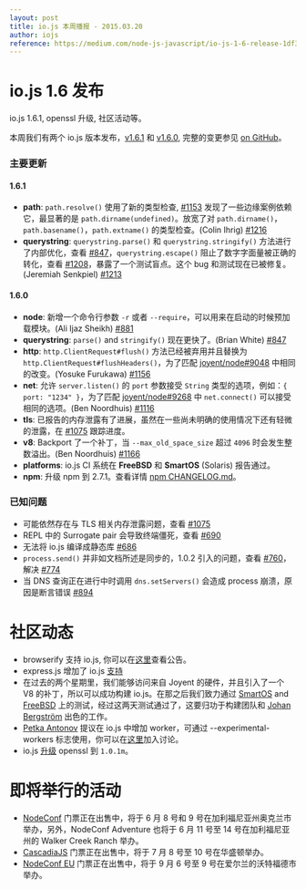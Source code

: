 ```yaml
---
layout: post
title: io.js 本周播报 - 2015.03.20
author: iojs
reference: https://medium.com/node-js-javascript/io-js-1-6-release-1df38cf64e6c
---
```


# io.js 1.6 发布

io.js 1.6.1, openssl 升级, 社区活动等。

本周我们有两个 io.js 版本发布，[v1.6.1](https://iojs.org/dist/v1.6.1/) 和 [v1.6.0](https://iojs.org/dist/v1.6.0/), 完整的变更参见 [on GitHub](https://github.com/iojs/io.js/blob/v1.x/CHANGELOG.md)。

### 主要更新

#### 1.6.1

* **path**: `path.resolve()` 使用了新的类型检查, [#1153](https://github.com/iojs/io.js/pull/1153) 发现了一些边缘案例依赖它，最显著的是 `path.dirname(undefined)`。放宽了对 `path.dirname()`，`path.basename()`，`path.extname()` 的类型检查。(Colin Ihrig) [#1216](https://github.com/iojs/io.js/pull/1216)
* **querystring**: `querystring.parse()` 和 `querystring.stringify()` 方法进行了内部优化，查看 [#847](https://github.com/iojs/io.js/pull/847)，`querystring.escape()` 阻止了数字字面量被正确的转化，查看 [#1208](https://github.com/iojs/io.js/issues/1208)，暴露了一个测试盲点。这个 bug 和测试现在已被修复。(Jeremiah Senkpiel) [#1213](https://github.com/iojs/io.js/pull/1213)

#### 1.6.0

* **node**: 新增一个命令行参数 `-r` 或者 `--require`，可以用来在启动的时候预加载模块。(Ali Ijaz Sheikh) [#881](https://github.com/iojs/io.js/pull/881)
* **querystring**: `parse()` and `stringify()` 现在更快了。(Brian White) [#847](https://github.com/iojs/io.js/pull/847)
* **http**: `http.ClientRequest#flush()` 方法已经被弃用并且替换为 `http.ClientRequest#flushHeaders()`，为了匹配 [joyent/node#9048](https://github.com/joyent/node/pull/9048) 中相同的改变。(Yosuke Furukawa) [#1156](https://github.com/iojs/io.js/pull/1156)
* **net**: 允许 `server.listen()` 的 `port` 参数接受 `String` 类型的选项，例如：`{ port: "1234" }`，为了匹配 [joyent/node#9268](https://github.com/joyent/node/pull/9268) 中 `net.connect()` 可以接受相同的选项。(Ben Noordhuis) [#1116](https://github.com/iojs/io.js/pull/1116)
* **tls**: 已报告的内存泄露有了进展，虽然在一些尚未明确的使用情况下还有轻微的泄露，在 [#1075](https://github.com/iojs/io.js/issues/1075) 跟踪进度。
* **v8**: Backport 了一个补丁，当 `--max_old_space_size` 超过 `4096` 时会发生整数溢出。(Ben Noordhuis) [#1166](https://github.com/iojs/io.js/pull/1166)
* **platforms**: io.js CI 系统在 **FreeBSD** 和 **SmartOS** (Solaris) 报告通过。
* **npm**: 升级 npm 到 2.7.1。查看详情 [npm CHANGELOG.md](https://github.com/npm/npm/blob/master/CHANGELOG.md#v270-2015-02-26)。

### 已知问题

* 可能依然存在与 TLS 相关内存泄露问题，查看 [#1075](https://github.com/iojs/io.js/issues/1075)
* REPL 中的 Surrogate pair 会导致终端僵死，查看 [#690](https://github.com/iojs/io.js/issues/690)
* 无法将 io.js 编译成静态库 [#686](https://github.com/iojs/io.js/issues/686)
* `process.send()` 并非如文档所述是同步的，1.0.2 引入的问题，查看 [#760](https://github.com/iojs/io.js/issues/760)，解决 [#774](https://github.com/iojs/io.js/issues/774)
* 当 DNS 查询正在进行中时调用 `dns.setServers()` 会造成 process 崩溃，原因是断言错误 [#894](https://github.com/iojs/io.js/issues/894)

# 社区动态

* browserify 支持 io.js, 你可以在[这里](https://twitter.com/yosuke_furukawa/status/577150547850969088)查看公告。
* express.js 增加了 io.js [支持](https://github.com/strongloop/express/commit/165660811aa9ba5f3733a7b033894f3d9a9c5e60)
* 在过去的两个星期里，我们能够访问来自 Joyent 的硬件，并且引入了一个 V8 的补丁，所以可以成功构建 io.js。在那之后我们致力通过 [SmartOS](https://github.com/iojs/build/pull/64) and [FreeBSD](https://github.com/iojs/io.js/pull/1167) 上的测试，经过这两天测试通过了，这要归功于构建团队和 [Johan Bergström](https://github.com/jbergstroem) 出色的工作。
* [Petka Antonov](https://github.com/petkaantonov) 提议在 io.js 中增加 worker，可通过 --experimental-workers 标志使用，你可以在[这里](https://github.com/iojs/io.js/pull/1159)加入讨论。
* io.js [升级](https://github.com/iojs/io.js/pull/1206) openssl 到 `1.0.1m`。

# 即将举行的活动

* [NodeConf](http://nodeconf.com/) 门票正在出售中，将于 6 月 8 号和 9 号在加利福尼亚州奥克兰市举办，另外，NodeConf Adventure 也将于 6 月 11 号至 14 号在加利福尼亚州的 Walker Creek Ranch 举办。
* [CascadiaJS](http://2015.cascadiajs.com/) 门票正在出售中，将于 7 月 8 号至 10 号在华盛顿举办。
* [NodeConf EU](http://nodeconf.eu/) 门票正在出售中，将于 9 月 6 号至 9 号在爱尔兰的沃特福德市举办。
